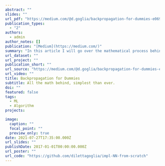 ```yaml
---
abstract: ""
slides: ""
url_pdf: "https://medium.com/@d.goglia/backpropagation-for-dummies-e069410fa585"
publication_types:
  - "2"
authors:
  - admin
author_notes: []
publication: "[Medium](https://medium.com/)"
summary: "In this article I will go over the mathematical process behind backpropagation algorithm and I will show you all the derivations and computations step by step in the easiest way possible."
url_dataset: ""
url_project: ""
publication_short: ""
url_source: "https://medium.com/@d.goglia/backpropagation-for-dummies-e069410fa585"
url_video: ""
title: Backpropagation for Dummies
subtitle: All the math behind, simplest than ever.
doi: ""
featured: false
tags:
  - ML
  - Algorithm
projects:

image:
  caption: ""
  focal_point: ""
  preview_only: true
date: 2021-07-27T17:35:00.000Z
url_slides: ""
publishDate: 2017-01-01T00:00:00.000Z
url_poster: ""
url_code: "https://github.com/dilettagoglia/impl-NN-from-scratch"
---
```

